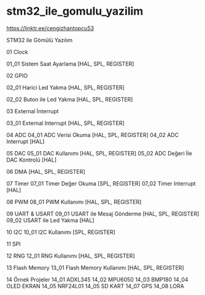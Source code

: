 # stm32_ile_gomulu_yazilim

https://linktr.ee/cengizhantopcu53

STM32 ile Gömülü Yazılım

01 Clock

01_01 Sistem Saat Ayarlama [HAL, SPL, REGISTER]

02 GPIO 

02_01 Harici Led Yakma [HAL, SPL, REGISTER]

02_02 Buton ile Led Yakma [HAL, SPL, REGISTER]

03 External İnterrupt

03_01 External Interrupt [HAL, SPL, REGISTER]

04 ADC 
04_01 ADC Verisi Okuma [HAL, SPL, REGISTER]
04_02 ADC Interrupt [HAL]

05 DAC 
05_01 DAC Kullanımı [HAL, SPL, REGISTER]
05_02 ADC Değeri İle DAC Kontrolü [HAL]

06 DMA [HAL, SPL, REGISTER]

07 Timer
07_01 Timer Değer Okuma [SPL, REGISTER]
07_02 Timer Interrupt [HAL]

08 PWM
08_01 PWM Kullanımı [HAL, SPL, REGISTER]

09 UART & USART
09_01 USART ile Mesaj Gönderme [HAL, SPL, REGISTER]
09_02 USART ile Led Yakma [HAL]

10 I2C
10_01 I2C Kullanımı [SPL, REGISTER]

11 SPI 

12 RNG
12_01 RNG Kullanımı [HAL, SPL, REGISTER]

13 Flash Memory
13_01 Flash Memory Kullanımı [HAL, SPL, REGISTER]

14 Örnek Projeler
14_01 ADXL345 
14_02 MPU6050
14_03 BMP180 
14_04 OLED EKRAN 
14_05 NRF24L01
14_05 SD KART
14_07 GPS
14_08 LORA

 
